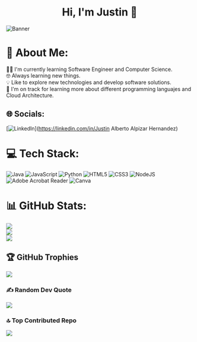 <div align="center">
<h1 align="center">Hi, I'm Justin 👋</h1>
</div>
<img src="https://i.imgur.com/Ju12AUZ.png" alt ="Banner" />

# 💫 About Me:
👨‍🎓 I'm currently learning Software Engineer and Computer Science.<br>🤓 Always learning new things.<br>💡 Like to explore new technologies and develop software solutions.<br>🌱 I'm on track for learning more about different programming languajes and Cloud Architecture.


## 🌐 Socials:
[![LinkedIn](https://img.shields.io/badge/LinkedIn-%230077B5.svg?logo=linkedin&logoColor=white)](https://linkedin.com/in/Justin Alberto Alpizar Hernandez) 

# 💻 Tech Stack:
![Java](https://img.shields.io/badge/java-%23ED8B00.svg?style=for-the-badge&logo=openjdk&logoColor=white) ![JavaScript](https://img.shields.io/badge/javascript-%23323330.svg?style=for-the-badge&logo=javascript&logoColor=%23F7DF1E) ![Python](https://img.shields.io/badge/python-3670A0?style=for-the-badge&logo=python&logoColor=ffdd54) ![HTML5](https://img.shields.io/badge/html5-%23E34F26.svg?style=for-the-badge&logo=html5&logoColor=white) ![CSS3](https://img.shields.io/badge/css3-%231572B6.svg?style=for-the-badge&logo=css3&logoColor=white) ![NodeJS](https://img.shields.io/badge/node.js-6DA55F?style=for-the-badge&logo=node.js&logoColor=white) ![Adobe Acrobat Reader](https://img.shields.io/badge/Adobe%20Acrobat%20Reader-EC1C24.svg?style=for-the-badge&logo=Adobe%20Acrobat%20Reader&logoColor=white) ![Canva](https://img.shields.io/badge/Canva-%2300C4CC.svg?style=for-the-badge&logo=Canva&logoColor=white)
# 📊 GitHub Stats:
![](https://github-readme-stats.vercel.app/api?username=JustinAlpizarH&theme=tokyonight&hide_border=false&include_all_commits=false&count_private=false)<br/>
![](https://github-readme-streak-stats.herokuapp.com/?user=JustinAlpizarH&theme=tokyonight&hide_border=false)<br/>
![](https://github-readme-stats.vercel.app/api/top-langs/?username=JustinAlpizarH&theme=tokyonight&hide_border=false&include_all_commits=false&count_private=false&layout=compact)

## 🏆 GitHub Trophies
![](https://github-profile-trophy.vercel.app/?username=JustinAlpizarH&theme=tokyonight&no-frame=true&no-bg=false&margin-w=4)

### ✍️ Random Dev Quote
![](https://quotes-github-readme.vercel.app/api?type=horizontal&theme=tokyonight)

### 🔝 Top Contributed Repo
![](https://github-contributor-stats.vercel.app/api?username=JustinAlpizarH&limit=5&theme=tokyonight&combine_all_yearly_contributions=true)

<!-- Proudly created with GPRM ( https://gprm.itsvg.in ) -->
